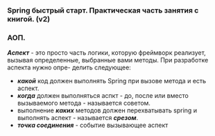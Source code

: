 ### Spring быстрый старт. Практическая часть занятия с книгой. (v2)

### АОП.

_**Аспект**_  - это просто часть логики, которую фреймворк реализует, вызывая
определенные, выбранные вами методы. При разработке аспекта нужно опре-
делить следующее:

* _**какой**_ код должен выполнять Spring при вызове метода и есть аспект.
* _**когда**_ должен выполняться аспкт - до, после или вместо вызываемого
  метода - называется советом.
* выполнение _**каких**_ методов должен перехватывать spring и выполнять
  аспект - называется _**срезом**_.
* _**точка соединения**_ - событие вызывающее аспект